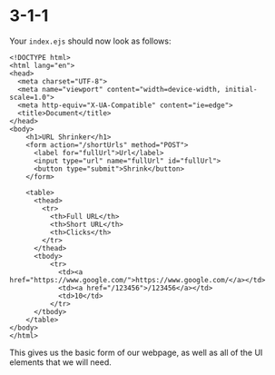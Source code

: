 # 3-1-1

Your `index.ejs` should now look as follows:

```markup
<!DOCTYPE html>
<html lang="en">
<head>
  <meta charset="UTF-8">
  <meta name="viewport" content="width=device-width, initial-scale=1.0">
  <meta http-equiv="X-UA-Compatible" content="ie=edge">
  <title>Document</title>
</head>
<body>
    <h1>URL Shrinker</h1>
    <form action="/shortUrls" method="POST">
      <label for="fullUrl">Url</label>
      <input type="url" name="fullUrl" id="fullUrl">
      <button type="submit">Shrink</button>
    </form>

    <table>
      <thead>
        <tr>
          <th>Full URL</th>
          <th>Short URL</th>
          <th>Clicks</th>
        </tr>
      </thead>
      <tbody>
          <tr>
            <td><a href="https://www.google.com/">https://www.google.com/</a></td>
            <td><a href="/123456">/123456</a></td>
            <td>10</td>
          </tr>
      </tbody>
    </table>
</body>
</html>
```

This gives us the basic form of our webpage, as well as all of the UI elements that we will need.

